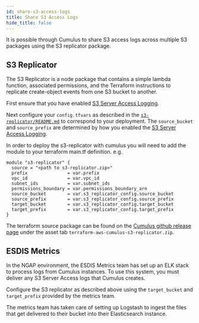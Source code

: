 ```yaml
---
id: share-s3-access-logs
title: Share S3 Access Logs
hide_title: false
---
```


It is possible through Cumulus to share S3 access logs across multiple S3 packages using the S3 replicator package.

## S3 Replicator

The S3 Replicator is a node package that contains a simple lambda function, associated permissions, and the Terraform instructions to replicate create-object events from one S3 bucket to another.

First ensure that you have enabled [S3 Server Access Logging](../configuration/server_access_logging).

Next configure your `config.tfvars` as described in the [`s3-replicator/README.md`](https://github.com/nasa/cumulus/blob/master/tf-modules/s3-replicator/README.md) to correspond to your deployment.  The `source_bucket` and `source_prefix` are determined by how you enabled the [S3 Server Access Logging](../configuration/server_access_logging).

In order to deploy the s3-replicator with cumulus you will need to add the module to your terraform main.tf definition.
e.g.

```hcl
module "s3-replicator" {
  source = "<path to s3-replicator.zip>"
  prefix               = var.prefix
  vpc_id               = var.vpc_id
  subnet_ids           = var.subnet_ids
  permissions_boundary = var.permissions_boundary_arn
  source_bucket        = var.s3_replicator_config.source_bucket
  source_prefix        = var.s3_replicator_config.source_prefix
  target_bucket        = var.s3_replicator_config.target_bucket
  target_prefix        = var.s3_replicator_config.target_prefix
}
```

The terraform source package can be found on the [Cumulus github release page](https://github.com/nasa/cumulus/releases) under the asset tab `terraform-aws-cumulus-s3-replicator.zip`.

## ESDIS Metrics

In the NGAP environment, the ESDIS Metrics team has set up an ELK stack to process logs from Cumulus instances.  To use this system, you must deliver any S3 Server Access logs that Cumulus creates.

Configure the S3 replicator as described above using the `target_bucket` and `target_prefix` provided by the metrics team.

The metrics team has taken care of setting up Logstash to ingest the files that get delivered to their bucket into their Elasticsearch instance.
